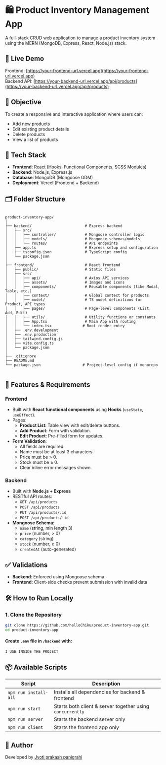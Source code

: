 # 🛍 Product Inventory Management App

A full-stack CRUD web application to manage a product inventory system using the MERN (MongoDB, Express, React, Node.js) stack.

## 🚀 Live Demo

Frontend: [https://your-frontend-url.vercel.app](https://your-frontend-url.vercel.app)  
Backend API: [https://your-backend-url.vercel.app/api/products](https://your-backend-url.vercel.app/api/products)

## 🎯 Objective

To create a responsive and interactive application where users can:
- Add new products
- Edit existing product details
- Delete products
- View a list of products

## 🧩 Tech Stack

- **Frontend**: React (Hooks, Functional Components, SCSS Modules)
- **Backend**: Node.js, Express.js
- **Database**: MongoDB (Mongoose ODM)
- **Deployment**: Vercel (Frontend + Backend)

## 🗂️ Folder Structure

```

product-inventory-app/
│
├── backend/                        # Express backend
│   ├── src/
│   │   ├── controller/             # Mongoose controller logic
│   │   ├── models/                 # Mongoose schemas/models
│   │   └── routes/                 # API endpoints
│   ├── app.ts                      # Express setup and configuration
│   ├── tsconfig.json               # TypeScript config
│   └── package.json
│
├── frontend/                       # React frontend
│   ├── public/                     # Static files
│   ├── src/
│   │   ├── api/                    # Axios API services
│   │   ├── assets/                 # Images and icons
│   │   ├── components/             # Reusable components (like Modal, Table, etc.)
│   │   ├── context/                # Global context for products
│   │   ├── model/                  # TS model definitions for Product, API types
│   │   ├── pages/                  # Page-level components (List, Add, Edit)
│   │   ├── utils/                  # Utility functions or constants
│   │   ├── App.tsx                 # Main App with routing
│   │   └── index.tsx              # Root render entry
│   ├── .env.development
│   ├── .env.production
│   ├── tailwind.config.js
│   ├── vite.config.ts
│   └── package.json
│
├── .gitignore
├── README.md
└── package.json                   # Project-level config if monorepo


````

## 🔧 Features & Requirements

### Frontend

- Built with **React functional components** using **Hooks** (`useState`, `useEffect`).
- Pages:
  - **Product List**: Table view with edit/delete buttons.
  - **Add Product**: Form with validation.
  - **Edit Product**: Pre-filled form for updates.
- **Form Validation**:
  - All fields are required.
  - Name must be at least 3 characters.
  - Price must be > 0.
  - Stock must be ≥ 0.
  - Clear inline error messages shown.

### Backend

- Built with **Node.js + Express**
- RESTful API routes:
  - `GET /api/products`
  - `POST /api/products`
  - `PUT /api/products/:id`
  - `POST /api/products/:id`
- **Mongoose Schema**:
  - `name` (string, min length 3)
  - `price` (number, > 0)
  - `category` (string)
  - `stock` (number, ≥ 0)
  - `createdAt` (auto-generated)

## ✅ Validations

- **Backend**: Enforced using Mongoose schema
- **Frontend**: Client-side checks prevent submission with invalid data

## 🛠 How to Run Locally

### 1. Clone the Repository
```bash
git clone https://github.com/helloChiku/product-inventory-app.git
cd product-inventory-app
````



#### Create `.env` file in `/backend` with:

```env
I USE INSIDE THE PROJECT
```



## 📦 Available Scripts

| Script                | Description                                            |
|-----------------------|--------------------------------------------------------|
| `npm run install-all` | Installs all dependencies for backend & frontend       |
| `npm run start`       | Starts both client & server together using `concurrently` |
| `npm run server`      | Starts the backend server only                         |
| `npm run client`      | Starts the frontend app only                           |


## 📌 Author

Developed by [Jyoti prakash panigrahi](https://www.linkedin.com/in/your-profile)


